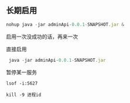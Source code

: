 ## 长期启用

```js
nohup java -jar adminApi-0.0.1-SNAPSHOT.jar &

```

启用一次没成功的话，再来一次


直接启用

```js
 java -jar adminApi-0.0.1-SNAPSHOT.jar 

```


暂停某一服务
```shell
lsof -i:5627

kill -9 进程id

```